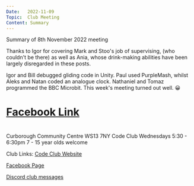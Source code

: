 ```yaml
---
Date:   2022-11-09
Topic:  Club Meeting
Content: Summary
---
```

Summary of 8th November 2022 meeting

Thanks to Igor for covering Mark and Stoo's job of supervising, (who couldn't be there) as well as Ania, whose drink-making abilities have been largely disregarded in these posts.

Igor and Bill debugged gliding code in Unity.
Paul used PurpleMash, whilst Aleks and Natan coded an analogue clock.
Nathaniel and Tomaz programmed the BBC Microbit.
This week's meeting turned out well. 😀

# [Facebook Link](https://www.facebook.com/720665616418529/posts/635061861645572)

#
Curborough Community Centre
WS13 7NY
Code Club
Wednesdays 5:30 - 6:30pm
7 - 15 year olds welcome

Club Links:
[Code Club Website](https://lichfield-code-club.github.io/)

[Facebook Page](https://www.facebook.com/LichfieldCoders)

[Discord club messages](https://discord.gg/szz6xGK)
